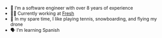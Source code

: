 - 👋 I’m a software engineer with over 8 years of experience
- 👨‍💻 Currently working at [Fresh](https://www.fresh.technology)
- 🎾 In my spare time, I like playing tennis, snowboarding, and flying my drone
- 🗣️ I’m learning Spanish
